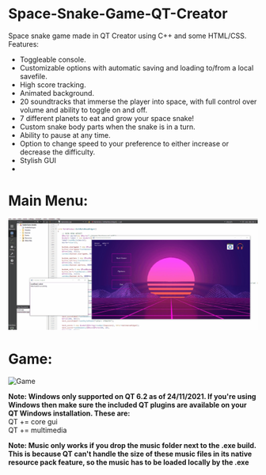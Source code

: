 # Space-Snake-Game-QT-Creator
Space snake game made in QT Creator using C++ and some HTML/CSS.
Features:
- Toggleable console.
- Customizable options with automatic saving and loading to/from a local savefile. 
- High score tracking. 
- Animated background.
- 20 soundtracks that immerse the player into space, with full control over volume and ability to toggle on and off. 
- 7 different planets to eat and grow your space snake!
- Custom snake body parts when the snake is in a turn.
- Ability to pause at any time.
- Option to change speed to your preference to either increase or decrease the difficulty.
- Stylish GUI
- 
  
  # Main Menu:  
  ![Main Menu](https://github.com/LeckerenSirupwaffeln/Space-Snake-Game-QT-Creator/blob/main/startmenu.gif?raw=true)
  
  # Game:  
  ![Game](https://github.com/LeckerenSirupwaffeln/Space-Snake-Game-QT-Creator/blob/main/game.gif?raw=true)
  
  
  
  
  
   
  **Note: Windows only supported on QT 6.2 as of 24/11/2021. If you're using Windows then make sure the included QT plugins are available on your QT Windows installation. These are:**  
QT += core gui  
QT += multimedia

  **Note: Music only works if you drop the music folder next to the .exe build. This is because QT can't handle the size of these music files in its native resource pack feature, so the music has to be loaded locally by the .exe** 
  
  

